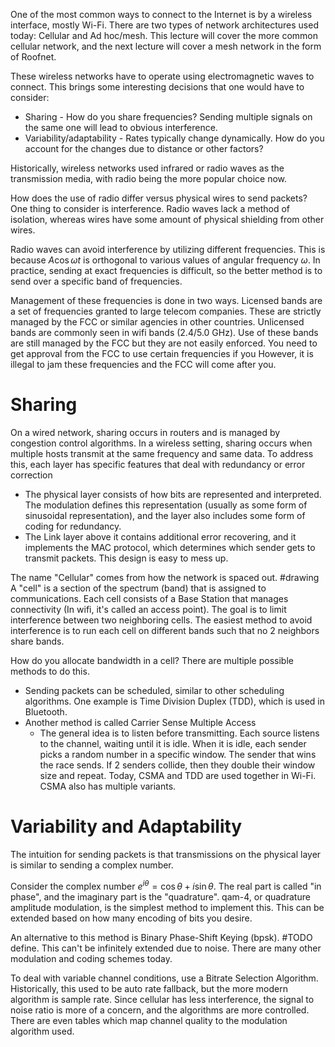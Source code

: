 One of the most common ways to connect to the Internet is by a wireless interface, mostly Wi-Fi. There are two types of network architectures used today: Cellular and Ad hoc/mesh. This lecture will cover the more common cellular network, and the next lecture will cover a mesh network in the form of Roofnet.

These wireless networks have to operate using electromagnetic waves to connect. This brings some interesting decisions that one would have to consider:
- Sharing - How do you share frequencies? Sending multiple signals on the same one will lead to obvious interference.
- Variability/adaptability - Rates typically change dynamically. How do you account for the changes due to distance or other factors?

Historically, wireless networks used infrared or radio waves as the transmission media, with radio being the more popular choice now.

How does the use of radio differ versus physical wires to send packets? One thing to consider is interference. Radio waves lack a method of isolation, whereas wires have some amount of physical shielding from other wires.

Radio waves can avoid interference by utilizing different frequencies. This is because $A \cos \omega t$ is orthogonal to various values of angular frequency $\omega$. In practice, sending at exact frequencies is difficult, so the better method is to send over a specific band of frequencies.

Management of these frequencies is done in two ways. Licensed bands are a set of frequencies granted to large telecom companies. These are strictly managed by the FCC or similar agencies in other countries. Unlicensed bands are commonly seen in wifi bands (2.4/5.0 GHz). Use of these bands are still managed by the FCC but they are not easily enforced. You need to get approval from the FCC to use certain frequencies if you However, it is illegal to jam these frequencies and the FCC will come after you.

# Sharing
On a wired network, sharing occurs in routers and is managed by congestion control algorithms. In a wireless setting, sharing occurs when multiple hosts transmit at the same frequency and same data. To address this, each layer has specific features that deal with redundancy or error correction
- The physical layer consists of how bits are represented and interpreted. The modulation defines this representation (usually as some form of sinusoidal representation), and the layer also includes some form of coding for redundancy.
- The Link layer above it contains additional error recovering, and it implements the MAC protocol, which determines which sender gets to transmit packets.
This design is easy to mess up.

The name "Cellular" comes from how the network is spaced out.
#drawing 
A "cell" is a section of the spectrum (band) that is assigned to communications. Each cell consists of a Base Station that manages connectivity (In wifi, it's called an access point). The goal is to limit interference between two neighboring cells. The easiest method to avoid interference is to run each cell on different bands such that no 2 neighbors share bands.

How do you allocate bandwidth in a cell? There are multiple possible methods to do this.
- Sending packets can be scheduled, similar to other scheduling algorithms. One example is Time Division Duplex (TDD), which is used in Bluetooth.
- Another method is called Carrier Sense Multiple Access
	- The general idea is to listen before transmitting. Each source listens to the channel, waiting until it is idle. When it is idle, each sender picks a random number in a specific window. The sender that wins the race sends. If 2 senders collide, then they double their window size and repeat.
Today, CSMA and TDD are used together in Wi-Fi. CSMA also has multiple variants.

# Variability and Adaptability
The intuition for sending packets is that transmissions on the physical layer is similar to sending a complex number.

Consider the complex number $e^{i\theta}=\cos \theta+i\sin \theta$.  The real part is called "in phase", and the imaginary part is the "quadrature". qam-4, or quadrature amplitude modulation, is the simplest method to implement this. This can be extended based on how many encoding of bits you desire.

An alternative to this method is Binary Phase-Shift Keying (bpsk). #TODO define. This can't be infinitely extended due to noise.
There are many other modulation and coding schemes today.

To deal with variable channel conditions, use a Bitrate Selection Algorithm. Historically, this used to be auto rate fallback, but the more modern algorithm is sample rate. Since cellular has less interference, the signal to noise ratio is more of a concern, and the algorithms are more controlled. There are even tables which map channel quality to the modulation algorithm used.